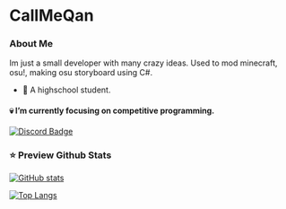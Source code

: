 # CallMeQan
### About Me
Im just a small developer with many crazy ideas. Used to mod minecraft, osu!, making osu storyboard using C#.
- 🏫 A highschool student.
#### :skull: I’m currently focusing on competitive programming.
<a href="https://discord.com/users/603460160307855371">
  <img src="https://img.shields.io/badge/@qanthehulk-5865F2?style=for-the-badge&logo=discord&logoColor=white" alt="Discord Badge"/>
</a>

### :star: Preview Github Stats

[![GitHub stats](https://github-readme-stats.vercel.app/api?username=CallMeQan&count_private=true&show_icons=true&theme=synthwave)](https://github.com/anuraghazra/github-readme-stats)

[![Top Langs](https://github-readme-stats.vercel.app/api/top-langs/?username=CallMeQan&theme=synthwave)](https://github.com/anuraghazra/github-readme-stats)

